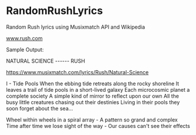 # RandomRushLyrics
Random Rush lyrics using Musixmatch API and Wikipedia

www.rush.com

Sample Output:



NATURAL SCIENCE ------ RUSH 

https://www.musixmatch.com/lyrics/Rush/Natural-Science 

I - Tide Pools
When the ebbing tide retreats along the rocky shoreline
It leaves a trail of tide pools in a short-lived galaxy
Each microcosmic planet a complete society
A simple kind of mirror to reflect upon our own
All the busy little creatures chasing out their destinies
Living in their pools they soon forget about the sea...

Wheel within wheels in a spiral array -
A pattern so grand and complex
Time after time we lose sight of the way -
Our causes can't see their effects


